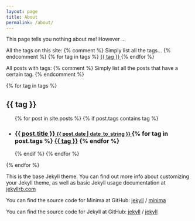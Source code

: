 ```yaml
---
layout: page
title: About
permalink: /about/
---
```

This page tells you nothing about me! However ...

All the tags on this site:
{% comment %}
Simply list all the tags...
{% endcomment %}
{% for tag in tags %}
    <a href="#{{ tag | slugify }}"> {{ tag }} </a>
{% endfor %}

All posts with tags:
{% comment %}
Simply list all the posts that have a certain tag.
{% endcomment %}

{% for tag in tags %}
    <h2 id="{{ tag | slugify }}">{{ tag }}</h2>
    <ul>
    {% for post in site.posts %}
        {% if post.tags contains tag %}
            <li>
	    <h3>
	    <a href="{{ post.url }}">{{ post.title }}
            <small>{{ post.date | date_to_string }} </small>
	    </a>
            {% for tag in post.tags %}
		<a class="tag" href="/tag/#{{ tag | slugify }}">{{ tag }}</a>
	    {% endfor %}
            </li>
        {% endif %}
    {% endfor %}
    </ul>
{% endfor %}

This is the base Jekyll theme. You can find out more info about customizing your Jekyll theme, as well as basic Jekyll usage documentation at [jekyllrb.com](https://jekyllrb.com/)

You can find the source code for Minima at GitHub:
[jekyll][jekyll-organization] /
[minima](https://github.com/jekyll/minima)

You can find the source code for Jekyll at GitHub:
[jekyll][jekyll-organization] /
[jekyll](https://github.com/jekyll/jekyll)


[jekyll-organization]: https://github.com/jekyll
